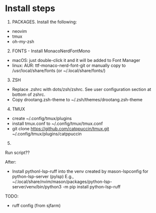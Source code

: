 # Install steps

1. PACKAGES. Install the following:
  - neovim
  - tmux
  - oh-my-zsh

2. FONTS - Install MonacoNerdFontMono
  - macOS: just double-click it and it will be added to Font Manager
  - linux: AUR: ttf-monaco-nerd-font-git
    or manually copy to /usr/local/share/fonts (or ~/.local/share/fonts/)

3. ZSH
  - Replace .zshrc with dots/zsh/zshrc. See user configuration section at bottom of zshrc.
  - Copy drootang.zsh-theme to ~/.zsh/themes/drootang.zsh-theme

4. TMUX
  - create ~/.config/tmux/plugins
  - install tmux.conf to ~/.config/tmux/tmux.conf
  - git clone https://github.com/catppuccin/tmux.git ~/.config/tmux/plugins/catppuccin

5. 


Run script??



After:

- Install pythonl-lsp-ruff into the venv created by mason-lspconfig for python-lsp-server (pylsp)
  E.g.,
    ~/.local/share/nvim/mason/packages/python-lsp-server/venv/bin/python3 -m pip install python-lsp-ruff



TODO:
- ruff config (from sjfarm)
